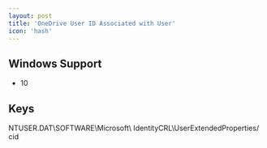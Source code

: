 ```yaml
---
layout: post
title: 'OneDrive User ID Associated with User'
icon: 'hash'
---
```


## Windows Support

- 10



## Keys

NTUSER.DAT\SOFTWARE\Microsoft\ IdentityCRL\UserExtendedProperties\/ cid

